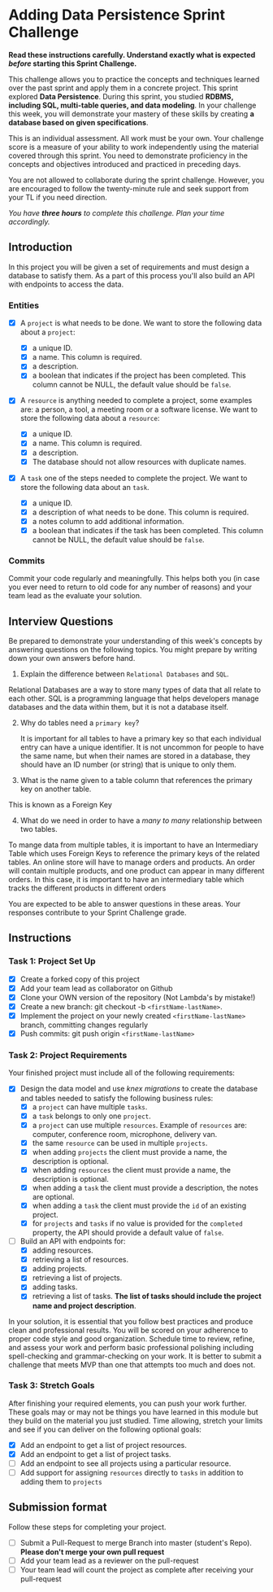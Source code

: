 # Adding Data Persistence Sprint Challenge

**Read these instructions carefully. Understand exactly what is expected _before_ starting this Sprint Challenge.**

This challenge allows you to practice the concepts and techniques learned over the past sprint and apply them in a concrete project. This sprint explored **Data Persistence**. During this sprint, you studied **RDBMS, including SQL, multi-table queries, and data modeling**. In your challenge this week, you will demonstrate your mastery of these skills by creating **a database based on given specifications**.

This is an individual assessment. All work must be your own. Your challenge score is a measure of your ability to work independently using the material covered through this sprint. You need to demonstrate proficiency in the concepts and objectives introduced and practiced in preceding days.

You are not allowed to collaborate during the sprint challenge. However, you are encouraged to follow the twenty-minute rule and seek support from your TL if you need direction.

_You have **three hours** to complete this challenge. Plan your time accordingly._

## Introduction

In this project you will be given a set of requirements and must design a database to satisfy them. As a part of this process you'll also build an API with endpoints to access the data.

### Entities

- [X] A `project` is what needs to be done. We want to store the following data about a `project`:

  - [X] a unique ID.
  - [X] a name. This column is required.
  - [X] a description.
  - [X] a boolean that indicates if the project has been completed. This column cannot be NULL, the default value should be `false`.

- [X] A `resource` is anything needed to complete a project, some examples are: a person, a tool, a meeting room or a software license. We want to store the following data about a `resource`:

  - [X] a unique ID.
  - [X] a name. This column is required.
  - [X] a description.
  - [X] The database should not allow resources with duplicate names.

- [X] A `task` one of the steps needed to complete the project. We want to store the following data about an `task`.

  - [X] a unique ID.
  - [X] a description of what needs to be done. This column is required.
  - [X] a notes column to add additional information.
  - [X] a boolean that indicates if the task has been completed. This column cannot be NULL, the default value should be `false`.

### Commits

Commit your code regularly and meaningfully. This helps both you (in case you ever need to return to old code for any number of reasons) and your team lead as the evaluate your solution.

## Interview Questions

Be prepared to demonstrate your understanding of this week's concepts by answering questions on the following topics. You might prepare by writing down your own answers before hand.

1. Explain the difference between `Relational Databases` and `SQL`.

  Relational Databases are a way to store many types of data that all relate to each other. SQL is a programming language that helps developers manage databases and the data within them, but it is not a database itself.


2. Why do tables need a `primary key`?

   It is important for all tables to have a primary key so that each individual entry can have a unique identifier. It is not uncommon for people to have the same name, but when their names are stored in a database, they should have an ID number (or string) that is unique to only them.


3. What is the name given to a table column that references the primary key on another table.

  This is known as a Foreign Key


4. What do we need in order to have a _many to many_ relationship between two tables.

  To mange data from multiple tables, it is important to have an Intermediary Table which uses Foreign Keys to reference the primary keys of the related tables. An online store will have to manage orders and products. An order will contain multiple products, and one product can appear in many different orders. In this case, it is important to have an intermediary table which tracks the different products in different orders


You are expected to be able to answer questions in these areas. Your responses contribute to your Sprint Challenge grade.

## Instructions

### Task 1: Project Set Up

- [X] Create a forked copy of this project
- [X] Add your team lead as collaborator on Github
- [X] Clone your OWN version of the repository (Not Lambda's by mistake!)
- [X] Create a new branch: git checkout -b `<firstName-lastName>`.
- [X] Implement the project on your newly created `<firstName-lastName>` branch, committing changes regularly
- [X] Push commits: git push origin `<firstName-lastName>`

### Task 2: Project Requirements

Your finished project must include all of the following requirements:

- [X] Design the data model and use _knex migrations_ to create the database and tables needed to satisfy the following business rules:
  - [X] a `project` can have multiple `tasks`.
  - [X] a `task` belongs to only one `project`.
  - [X] a `project` can use multiple `resources`. Example of `resources` are: computer, conference room, microphone, delivery van.
  - [X] the same `resource` can be used in multiple `projects`.
  - [X] when adding `projects` the client must provide a name, the description is optional.
  - [X] when adding `resources` the client must provide a name, the description is optional.
  - [X] when adding a `task` the client must provide a description, the notes are optional.
  - [X] when adding a `task` the client must provide the `id` of an existing project.
  - [X] for `projects` and `tasks` if no value is provided for the `completed` property, the API should provide a default value of `false`.

- [ ] Build an API with endpoints for:
  - [X] adding resources.
  - [X] retrieving a list of resources.
  - [X] adding projects.
  - [X] retrieving a list of projects.
  - [X] adding tasks.
  - [X] retrieving a list of tasks. **The list of tasks should include the project name and project description**.

In your solution, it is essential that you follow best practices and produce clean and professional results. You will be scored on your adherence to proper code style and good organization. Schedule time to review, refine, and assess your work and perform basic professional polishing including spell-checking and grammar-checking on your work. It is better to submit a challenge that meets MVP than one that attempts too much and does not.

### Task 3: Stretch Goals

After finishing your required elements, you can push your work further. These goals may or may not be things you have learned in this module but they build on the material you just studied. Time allowing, stretch your limits and see if you can deliver on the following optional goals:

- [X] Add an endpoint to get a list of project resources.
- [X] Add an endpoint to get a list of project tasks.
- [ ] Add an endpoint to see all projects using a particular resource.
- [ ] Add support for assigning `resources` directly to `tasks` in addition to adding them to `projects`

## Submission format

Follow these steps for completing your project.

- [ ] Submit a Pull-Request to merge <firstName-lastName> Branch into master (student's Repo). **Please don't merge your own pull request**
- [ ] Add your team lead as a reviewer on the pull-request
- [ ] Your team lead will count the project as complete after receiving your pull-request
